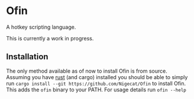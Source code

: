 # Ofin
A hotkey scripting language.

This is currently a work in progress.

## Installation

The only method available as of now to install Ofin is from source.  
Assuming you have [rust](https://www.rust-lang.org/) (and cargo) installed you should be able to simply run `cargo install --git https://github.com/Nigecat/Ofin` to install Ofin.  
This adds the `ofin` binary to your PATH. For usage details run `ofin --help`